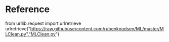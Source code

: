 # Reference

from urllib.request import urlretrieve
urlretrieve("https://raw.githubusercontent.com/rubenknudsen/ML/master/MLClean.py","MLClean.py")


